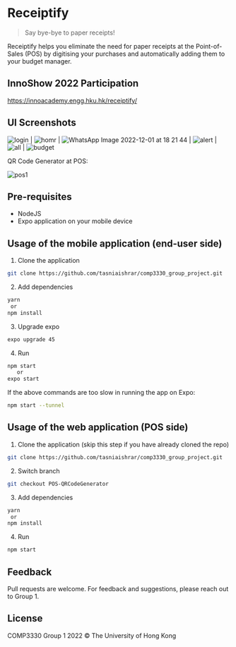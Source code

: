 # Receiptify

> Say bye-bye to paper receipts!

Receiptify helps you eliminate the need for paper receipts at the Point-of-Sales (POS) by digitising your purchases and automatically adding them to your budget manager.

## InnoShow 2022 Participation
https://innoacademy.engg.hku.hk/receiptify/

## UI Screenshots

![login](https://user-images.githubusercontent.com/61655124/205031875-3e7610ad-05c3-490c-82b4-274ed7dc33d0.jpg) | ![homr](https://user-images.githubusercontent.com/61655124/205031890-74149e51-a3f3-4e0f-ad04-ac1f2623089d.jpg) | ![WhatsApp Image 2022-12-01 at 18 21 44](https://user-images.githubusercontent.com/61655124/205031919-d33ed7dd-8cdf-441a-9f0c-1767d7b070bd.jpg) | ![alert](https://user-images.githubusercontent.com/61655124/205032017-967537e8-cf5c-47b4-a006-44821a4220f9.jpg) | ![all](https://user-images.githubusercontent.com/61655124/205032059-41cb9e8b-1aa7-431d-8801-1bf3098ee5b9.jpg) | ![budget](https://user-images.githubusercontent.com/61655124/205032084-2e00863b-7773-4ea5-8c14-f5a2002eb3dd.jpg)

QR Code Generator at POS:

![pos1](https://user-images.githubusercontent.com/61655124/205031840-865f4638-884b-4eab-9b28-cfd7a07fc089.jpg)


## Pre-requisites

- NodeJS
- Expo application on your mobile device

## Usage of the mobile application (end-user side)

1. Clone the application

```bash
git clone https://github.com/tasniaishrar/comp3330_group_project.git
```
2. Add dependencies

```bash
yarn
 or
npm install
```
3. Upgrade expo

```bash
expo upgrade 45
```

4. Run

```bash
npm start
   or
expo start

```

If the above commands are too slow in running the app on Expo:
```bash
npm start --tunnel

```
## Usage of the web application (POS side)

1. Clone the application (skip this step if you have already cloned the repo)

```bash
git clone https://github.com/tasniaishrar/comp3330_group_project.git
```

2. Switch branch

```bash
git checkout POS-QRCodeGenerator
```

3. Add dependencies

```bash
yarn
 or
npm install
```

4. Run

```bash
npm start

```

## Feedback

Pull requests are welcome. 
For feedback and suggestions, please reach out to Group 1.


## License

COMP3330 Group 1 2022 &copy; The University of Hong Kong 
